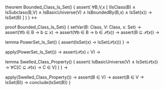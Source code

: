 theorem Bounded_Class_Is_Set() {
  assert(
    ∀B,V,x [
      (IsClass(B) ∧ 
       IsSubclass(B,V) ∧ 
       IsBasicUniverse(V) ∧
       IsBoundedBy(B,x) ∧
       IsSet(x)) →
      IsSet(B)
    ]
  )
} ↔

proof Bounded_Class_Is_Set() {
  setVar(B: Class, V: Class, x: Set) →
  assert(∀b ∈ B → b ⊆ x) →
  assert(∀b ∈ B → b ∈ 𝒫(x)) →
  assert(B ⊆ 𝒫(x)) →
  
  lemma PowerSet_Is_Set() {
    assert(IsSet(x) → IsSet(𝒫(x)))
  } →
  
  apply(PowerSet_Is_Set()) →
  assert(𝒫(x) ∈ V) →
  
  lemma Swelled_Class_Property() {
    assert(
      IsBasicUniverse(V) ∧ 
      IsSet(𝒫(x)) →
      ∀C[C ⊆ 𝒫(x) → C ∈ V]
    )
  } →
  
  apply(Swelled_Class_Property()) →
  assert(B ∈ V) →
  assert(B ∈ V → IsSet(B)) →
  conclude(IsSet(B))
}